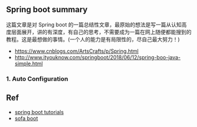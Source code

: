 
## Spring boot summary

这篇文章是对 Spring boot 的一篇总结性文章，最原始的想法是写一篇从认知高度层面展开，讲的有深度，有自己的思考，不需要成为一篇在网上随便都能搜到的教程。这是最想做的事情。(一个人的能力是有局限性的，尽自己最大努力！)

- https://www.cnblogs.com/ArtsCrafts/p/Spring.html
- http://www.ityouknow.com/springboot/2018/06/12/spring-boo-java-simple.html

### 1. Auto Configuration



## Ref

- [spring boot tutorials](https://howtodoinjava.com/spring-boot-tutorials/)
- [sofa boot](https://github.com/alipay/sofa-boot)
